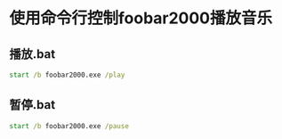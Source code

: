 # 使用命令行控制foobar2000播放音乐

## 播放.bat

```bat
start /b foobar2000.exe /play
```

## 暂停.bat

```bat
start /b foobar2000.exe /pause
```